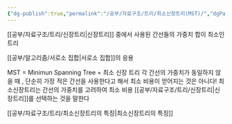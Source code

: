 ```yaml
---
{"dg-publish":true,"permalink":"/공부/자료구조/트리/최소신장트리(MST)/","dgPassFrontmatter":true}
---
```


[[공부/자료구조/트리/신장트리\|신장트리]] 중에서 사용된 간선들의 가중치 합이 최소인 트리

[[공부/알고리즘/서로소 집합\|서로소 집합]]의 응용

MST = Minimun Spanning Tree = 최소 신장 트리
각 간선의 가중치가 동일하지 않을 때 , 단순히 가장 적은 간선을 사용한다고 해서 최소 비용이 얻어지는 것은 아니다!
최소신장트리는 간선의 가중치를 고려하여 최소 비용 [[공부/자료구조/트리/신장트리\|신장트리]]를 선택하는 것을 말한다

[[공부/자료구조/트리/최소신장트리의 특징\|최소신장트리의 특징]]
